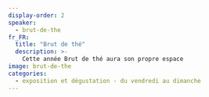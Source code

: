 ```yaml
---
display-order: 2
speaker:
  - brut-de-the
fr_FR:
  title: "Brut de thé"
  description: >-
    Cette année Brut de thé aura son propre espace
image: brut-de-the
categories:
  - exposition et dégustation - du vendredi au dimanche
---
```

